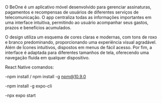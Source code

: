 O BeOne é um aplicativo móvel desenvolvido para gerenciar assinaturas, pagamentos e recompensas de usuários de diferentes serviços de telecomunicação. O app centraliza todas as informações importantes em uma interface intuitiva, permitindo ao usuário acompanhar seus gastos, prazos e benefícios acumulados.

O design utiliza um esquema de cores claras e modernas, com tons de roxo e branco predominando, proporcionando uma experiência visual agradável. Além de Ícones intuitivos, dispostos em menus de fácil acesso. Por fim, a interface é adaptada para diferentes tamanhos de tela, oferecendo uma navegação fluida em qualquer dispositivo.


React Native comandos:

-npm install / npm install -g npm@10.9.0

-npm install -g expo-cli

-npx expo start


